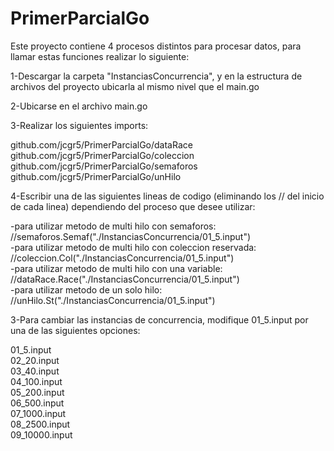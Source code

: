 # PrimerParcialGo

Este proyecto contiene 4 procesos distintos para procesar datos, para llamar estas funciones realizar lo siguiente:  

1-Descargar la carpeta "InstanciasConcurrencia", y en la estructura de archivos del proyecto ubicarla al mismo nivel que el main.go  

2-Ubicarse en el archivo main.go  

3-Realizar los siguientes imports:

github.com/jcgr5/PrimerParcialGo/dataRace  
github.com/jcgr5/PrimerParcialGo/coleccion  
github.com/jcgr5/PrimerParcialGo/semaforos  
github.com/jcgr5/PrimerParcialGo/unHilo  
  
4-Escribir una de las siguientes lineas de codigo (eliminando los // del inicio de cada linea) dependiendo del proceso que desee utilizar:  
  
-para utilizar metodo de multi hilo con semaforos: //semaforos.Semaf("./InstanciasConcurrencia/01_5.input")  
-para utilizar metodo de multi hilo con coleccion reservada: //coleccion.Col("./InstanciasConcurrencia/01_5.input")  
-para utilizar metodo de multi hilo con una variable: //dataRace.Race("./InstanciasConcurrencia/01_5.input")  
-para utilizar metodo de un solo hilo: //unHilo.St("./InstanciasConcurrencia/01_5.input")  

3-Para cambiar las instancias de concurrencia, modifique 01_5.input por una de las siguientes opciones:  
  
01_5.input  
02_20.input  
03_40.input  
04_100.input  
05_200.input  
06_500.input  
07_1000.input  
08_2500.input  
09_10000.input  
